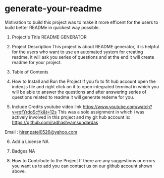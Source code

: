 # generate-your-readme

Motivation to build this project was to make it more efficent for the users to build better READMe in quickest way possible.


1. Project's Title
README GENERATOR
2. Project Description
This project is about README generator, it is helpful for the users who want to use an automated system for creating readme, it will ask you series of questions and at the end it will create readme for your project.


3. Table of Contents 

4. How to Install and Run the Project
If you fo to fit hub account open the index.js file and right click on it to open  integrated terminal in which you will be able to answer the questions and after answering series of questions related to readme it will generate redeme for you.


5. Include Credits
youtube video link https://www.youtube.com/watch?v=rqfYrdoScYk&t=12s
This was a solo assignment in which i was actively involved in this project and my git hub account is:
https://github.com/radhashyamsundardas

Email : hirenpatel0526@yahoo.com



6. Add a License
NA
7. Badges
NA

8. How to Contribute to the Project
If there are any suggestions or errors you want us to add you can contact us on our github account shown above.





